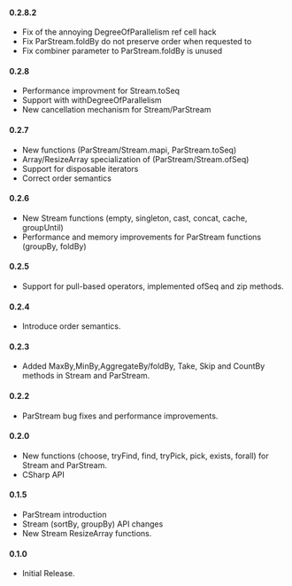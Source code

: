 #### 0.2.8.2
* Fix of the annoying DegreeOfParallelism ref cell hack
* Fix ParStream.foldBy do not preserve order when requested to
* Fix combiner parameter to ParStream.foldBy is unused

#### 0.2.8
* Performance improvment for Stream.toSeq
* Support with withDegreeOfParallelism
* New cancellation mechanism for Stream/ParStream


#### 0.2.7
* New functions (ParStream/Stream.mapi, ParStream.toSeq)
* Array/ResizeArray specialization of (ParStream/Stream.ofSeq)
* Support for disposable iterators
* Correct order semantics

#### 0.2.6
* New Stream functions (empty, singleton, cast, concat, cache, groupUntil)
* Performance and memory improvements for ParStream functions (groupBy, foldBy)

#### 0.2.5
* Support for pull-based operators, implemented ofSeq and zip methods.

#### 0.2.4
* Introduce order semantics.

#### 0.2.3
* Added MaxBy,MinBy,AggregateBy/foldBy, Take, Skip and CountBy methods in Stream and ParStream.

#### 0.2.2
* ParStream bug fixes and performance improvements.

#### 0.2.0
* New functions (choose, tryFind, find, tryPick, pick, exists, forall) for Stream and ParStream.
* CSharp API

#### 0.1.5
* ParStream introduction
* Stream (sortBy, groupBy) API changes
* New Stream ResizeArray functions.

#### 0.1.0
* Initial Release.
